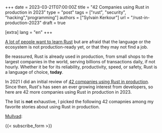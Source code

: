 +++
date = 2023-03-21T07:00:00Z
title = "42 Companies using Rust in production in 2023"
type = "post"
tags = ["rust", "security", "hacking","programming"]
authors = ["Sylvain Kerkour"]
url = "/rust-in-production-2023"
draft = true

[extra]
lang = "en"
+++


[A lot of people want to learn Rust](https://insights.stackoverflow.com/survey/2021#technology-most-loved-dreaded-and-wanted) but are afraid that the language or the ecosystem is not production-ready yet, or that they may not find a job.

Be reassured, Rust is already used in production, from small shops to the largest companies in the world, serving billions of transactions daily, if not hourly. Whether it be for its reliability, productivity, speed, or safety, Rust is a language of choice, **today**.


In 2021 I did an initial review of [42 companies using Rust in production](/rust-in-production-2021). Since then, Rust's has seen an ever growing interest from developers, so here are 42 more companies using Rust in production in 2023.

The list is **not** exhaustive, I picked the following 42 comapnies among my favorite stories about using Rust in production.


[Mullvad](https://github.com/mullvad/mullvadvpn-app):


{{< subscribe_form >}}

